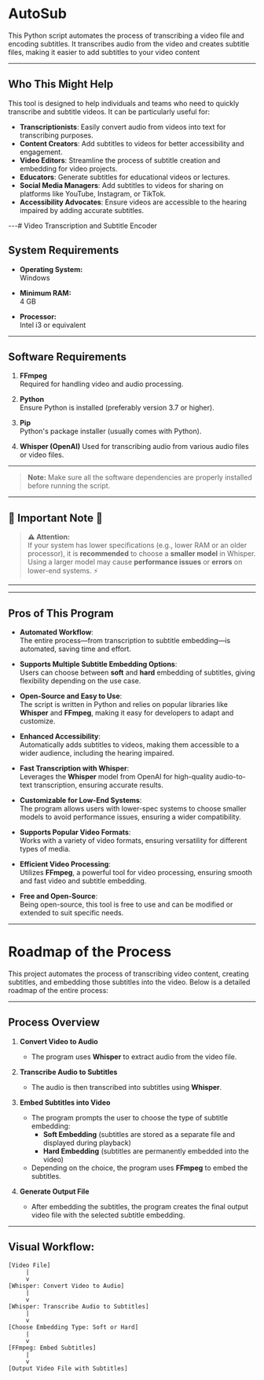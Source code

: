 
# AutoSub

This Python script automates the process of transcribing a video file and encoding subtitles. It transcribes audio from the video and creates subtitle files, making it easier to add subtitles to your video content

---

## **Who This Might Help**

This tool is designed to help individuals and teams who need to quickly transcribe and subtitle videos. It can be particularly useful for:

- **Transcriptionists**: Easily convert audio from videos into text for transcribing purposes.
- **Content Creators**: Add subtitles to videos for better accessibility and engagement.
- **Video Editors**: Streamline the process of subtitle creation and embedding for video projects.
- **Educators**: Generate subtitles for educational videos or lectures.
- **Social Media Managers**: Add subtitles to videos for sharing on platforms like YouTube, Instagram, or TikTok.
- **Accessibility Advocates**: Ensure videos are accessible to the hearing impaired by adding accurate subtitles.

---# Video Transcription and Subtitle Encoder

## **System Requirements**

- **Operating System:**  
  Windows

- **Minimum RAM:**  
  4 GB

- **Processor:**  
  Intel i3 or equivalent

---

## **Software Requirements**

1. **FFmpeg**  
   Required for handling video and audio processing.

2. **Python**  
   Ensure Python is installed (preferably version 3.7 or higher).

3. **Pip**  
   Python's package installer (usually comes with Python).

4. **Whisper (OpenAI)**
   Used for transcribing audio from various audio files or video files.
---

> **Note:** Make sure all the software dependencies are properly installed before running the script.

---

## 🚨 **Important Note** 🚨

> **⚠️ Attention:**  
> If your system has lower specifications (e.g., lower RAM or an older processor), it is **recommended** to choose a **smaller model** in Whisper.  
> Using a larger model may cause **performance issues** or **errors** on lower-end systems. ⚡️

---

---

## **Pros of This Program**

- **Automated Workflow**:  
  The entire process—from transcription to subtitle embedding—is automated, saving time and effort.

- **Supports Multiple Subtitle Embedding Options**:  
  Users can choose between **soft** and **hard** embedding of subtitles, giving flexibility depending on the use case.

- **Open-Source and Easy to Use**:  
  The script is written in Python and relies on popular libraries like **Whisper** and **FFmpeg**, making it easy for developers to adapt and customize.

- **Enhanced Accessibility**:  
  Automatically adds subtitles to videos, making them accessible to a wider audience, including the hearing impaired.

- **Fast Transcription with Whisper**:  
  Leverages the **Whisper** model from OpenAI for high-quality audio-to-text transcription, ensuring accurate results.

- **Customizable for Low-End Systems**:  
  The program allows users with lower-spec systems to choose smaller models to avoid performance issues, ensuring a wider compatibility.

- **Supports Popular Video Formats**:  
  Works with a variety of video formats, ensuring versatility for different types of media.

- **Efficient Video Processing**:  
  Utilizes **FFmpeg**, a powerful tool for video processing, ensuring smooth and fast video and subtitle embedding.

- **Free and Open-Source**:  
  Being open-source, this tool is free to use and can be modified or extended to suit specific needs.

---

# Roadmap of the Process

This project automates the process of transcribing video content, creating subtitles, and embedding those subtitles into the video. Below is a detailed roadmap of the entire process:

---

## **Process Overview**

1. **Convert Video to Audio**  
   - The program uses **Whisper** to extract audio from the video file.

2. **Transcribe Audio to Subtitles**  
   - The audio is then transcribed into subtitles using **Whisper**.

3. **Embed Subtitles into Video**  
   - The program prompts the user to choose the type of subtitle embedding:
     - **Soft Embedding** (subtitles are stored as a separate file and displayed during playback)
     - **Hard Embedding** (subtitles are permanently embedded into the video)
   - Depending on the choice, the program uses **FFmpeg** to embed the subtitles.

4. **Generate Output File**  
   - After embedding the subtitles, the program creates the final output video file with the selected subtitle embedding.

---

## **Visual Workflow:**

```plaintext
[Video File] 
     |
     v
[Whisper: Convert Video to Audio]  
     |
     v
[Whisper: Transcribe Audio to Subtitles] 
     |
     v
[Choose Embedding Type: Soft or Hard] 
     |
     v
[FFmpeg: Embed Subtitles] 
     |
     v
[Output Video File with Subtitles]

